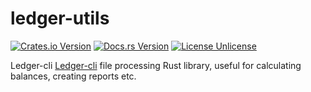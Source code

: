 # ledger-utils

[![Crates.io Version](https://img.shields.io/crates/v/ledger-utils.svg)](https://crates.io/crates/ledger-utils)
[![Docs.rs Version](https://docs.rs/ledger-utils/badge.svg)](https://docs.rs/ledger-utils)
[![License Unlicense](https://img.shields.io/crates/l/ledger-utils.svg)](http://unlicense.org/UNLICENSE)

Ledger-cli [Ledger-cli](https://www.ledger-cli.org/) file processing Rust library, useful for calculating balances, creating reports etc.

